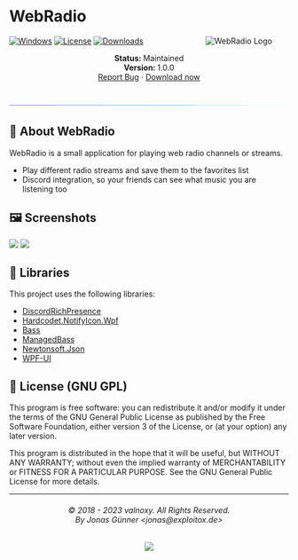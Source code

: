 # WebRadio

<img align="right" src="https://dl.exploitox.de/webradio/WebRadio.png" alt="WebRadio Logo" width="150">

[![Windows](https://img.shields.io/badge/Windows-WPF-blue)](https://github.com/valnoxy/checkip/tree/main/CheckIP.Windows)
[![License](https://img.shields.io/badge/license-GNU%20General%20Public%20License-purple)](/LICENSE)
[![Downloads](https://img.shields.io/github/downloads/valnoxy/webradio/total.svg)](https://github.com/valnoxy/webradio/releases)
<p align="center">
   <strong>Status: </strong>Maintained
   <br />
   <strong>Version: </strong>1.0.0
   <br />
   <a href="https://github.com/valnoxy/webradio/issues">Report Bug</a>
   ·
   <a href="https://github.com/valnoxy/webradio/releases">Download now</a>
  </p>
</p>
</br>

<img src="https://raw.githubusercontent.com/valnoxy/valnoxy/main/assets/bar.gif">

## 🔔 About WebRadio
WebRadio is a small application for playing web radio channels or streams.

- Play different radio streams and save them to the favorites list
- Discord integration, so your friends can see what music you are listening too

## 🖼️ Screenshots
<img src="https://dl.exploitox.de/webradio/WebRadio_Screenshot1.png" width="350"> <img src="https://dl.exploitox.de/webradio/WebRadio_Screenshot2.png" width="350">

## 🙏 Libraries
This project uses the following libraries:
- [DiscordRichPresence](https://github.com/Lachee/discord-rpc-csharp)
- [Hardcodet.NotifyIcon.Wpf](https://github.com/hardcodet/wpf-notifyicon)
- [Bass](https://www.un4seen.com)
- [ManagedBass](https://github.com/ManagedBass/ManagedBass)
- [Newtonsoft.Json](https://www.newtonsoft.com/json)
- [WPF-UI](https://github.com/lepoco/wpfui)

## 🧾 License (GNU GPL)
This program is free software: you can redistribute it and/or modify
it under the terms of the GNU General Public License as published by
the Free Software Foundation, either version 3 of the License, or
(at your option) any later version.


This program is distributed in the hope that it will be useful,
but WITHOUT ANY WARRANTY; without even the implied warranty of
MERCHANTABILITY or FITNESS FOR A PARTICULAR PURPOSE. See the
GNU General Public License for more details.

---

<h6 align="center">© 2018 - 2023 valnoxy. All Rights Reserved. 
<br>
By Jonas Günner &lt;jonas@exploitox.de&gt;</h6>
<p align="center">
	<a href="https://github.com/valnoxy/webradio/blob/main/LICENSE"><img src="https://img.shields.io/static/v1.svg?style=for-the-badge&label=License&message=GNU%20GENERAL%20PUBLIC%20%20LICENSE&logoColor=d9e0ee&colorA=363a4f&colorB=b7bdf8"/></a>
</p
